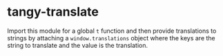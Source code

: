# tangy-translate

Import this module for a global `t` function and then provide translations to strings by attaching a `window.translations` object where the keys are the string to translate and the value is the translation.
